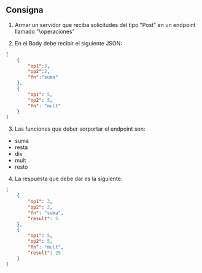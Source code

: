## Consigna

1) Armar un servidor que reciba solicitudes del tipo "Post" en un endpoint llamado "\operaciones"

2) En el Body debe recibir el siguiente JSON:
```json
[
	{
		"op1":3,
		"op2":2,
		"fn":"suma"
	},
	{
		"op1": 5,
		"op2": 5,
		"fn": "mult"
	}
]
```

3) Las funciones que deber sorportar el endpoint son:
* suma
* resta
* div
* mult
* resto

4) La respuesta que debe dar es la siguiente:

```json
[
	{
		"op1": 3,
		"op2": 2,
		"fn": "suma",
		"result": 5
	},
	{
		"op1": 5,
		"op2": 5,
		"fn": "mult",
		"result": 25
	}
]
```
